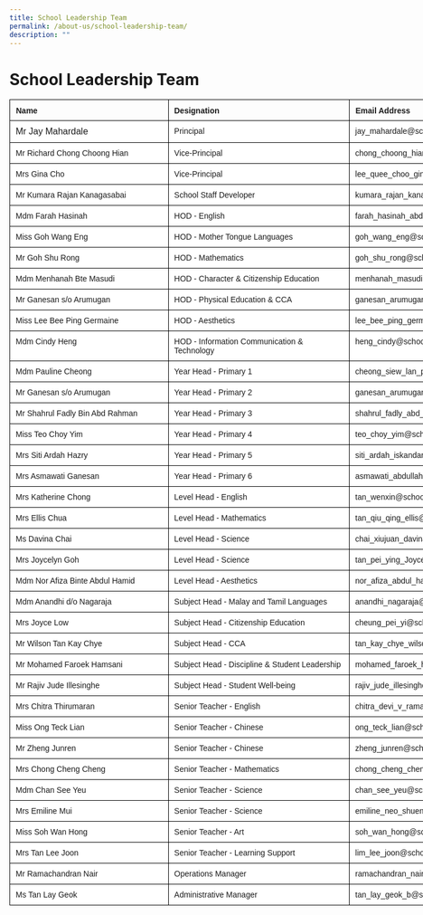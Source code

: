 ```yaml
---
title: School Leadership Team
permalink: /about-us/school-leadership-team/
description: ""
---
```

# School Leadership Team

<style type="text/css">
.tg  {border-collapse:collapse;border-spacing:0;margin:0px auto;}
.tg td{border-color:black;border-style:solid;border-width:1px;font-family:Arial, sans-serif;font-size:14px;
  overflow:hidden;padding:10px 10px;word-break:normal;}
.tg th{border-color:black;border-style:solid;border-width:1px;font-family:Arial, sans-serif;font-size:14px;
  font-weight:normal;overflow:hidden;padding:10px 10px;word-break:normal;}
.tg .tg-pic4{background-color:#ffffff;border-color:#000000;font-size:100%;text-align:left;vertical-align:top}
.tg .tg-1sny{border-color:#000000;font-weight:bold;position:-webkit-sticky;position:sticky;text-align:left;top:-1px;
  vertical-align:top;will-change:transform}
.tg .tg-iks7{background-color:#ffffff;border-color:#000000;text-align:left;vertical-align:top}
</style>
<table style="undefined;table-layout: fixed; width: 923px" class="tg">
<colgroup>
<col style="width: 281px">
<col style="width: 321px">
<col style="width: 321px">
</colgroup>
<thead>
  <tr>
    <th class="tg-1sny">Name</th>
    <th class="tg-1sny">Designation</th>
    <th class="tg-1sny">Email Address</th>
  </tr>
</thead>
<tbody>
  <tr>
    <td class="tg-pic4">Mr Jay Mahardale</td>
    <td class="tg-iks7">Principal</td>
    <td class="tg-iks7">jay_mahardale@schools.gov.sg</td>
  </tr>
  <tr>
    <td class="tg-iks7">Mr Richard Chong Choong Hian</td>
    <td class="tg-iks7">Vice-Principal</td>
    <td class="tg-iks7">chong_choong_hian@schools.gov.sg</td>
  </tr>
  <tr>
    <td class="tg-iks7">Mrs Gina Cho</td>
    <td class="tg-iks7">Vice-Principal</td>
    <td class="tg-iks7">lee_quee_choo_gina@schools.gov.sg</td>
  </tr>
  <tr>
    <td class="tg-iks7">Mr Kumara Rajan Kanagasabai</td>
    <td class="tg-iks7">School Staff Developer</td>
    <td class="tg-iks7">kumara_rajan_kanagasabai@schools.gov.sg</td>
  </tr>
  <tr>
    <td class="tg-iks7">Mdm Farah Hasinah</td>
    <td class="tg-iks7">HOD - English</td>
    <td class="tg-iks7">farah_hasinah_abdul_wahab@schools.gov.sg</td>
  </tr>
  <tr>
    <td class="tg-iks7">Miss Goh Wang Eng</td>
    <td class="tg-iks7">HOD - Mother Tongue Languages</td>
    <td class="tg-iks7">goh_wang_eng@schools.gov.sg</td>
  </tr>
  <tr>
    <td class="tg-iks7">Mr Goh Shu Rong</td>
    <td class="tg-iks7">HOD - Mathematics</td>
    <td class="tg-iks7">goh_shu_rong@schools.gov.sg</td>
  </tr>
  <tr>
    <td class="tg-iks7">Mdm Menhanah Bte Masudi</td>
    <td class="tg-iks7">HOD - Character &amp; Citizenship Education</td>
    <td class="tg-iks7">menhanah_masudi@schools.gov.sg</td>
  </tr>
  <tr>
    <td class="tg-iks7">Mr Ganesan s/o Arumugan</td>
    <td class="tg-iks7">HOD - Physical Education &amp; CCA</td>
    <td class="tg-iks7">ganesan_arumugan@schools.gov.sg</td>
  </tr>
  <tr>
    <td class="tg-iks7">Miss Lee Bee Ping Germaine</td>
    <td class="tg-iks7">HOD - Aesthetics</td>
    <td class="tg-iks7">lee_bee_ping_germaine@schools.gov.sg</td>
  </tr>
  <tr>
    <td class="tg-iks7">Mdm Cindy Heng</td>
    <td class="tg-iks7">HOD - Information Communication &amp; Technology</td>
    <td class="tg-iks7">heng_cindy@schools.gov.sg</td>
  </tr>
  <tr>
    <td class="tg-iks7">Mdm Pauline Cheong</td>
    <td class="tg-iks7">Year Head - Primary 1</td>
    <td class="tg-iks7">cheong_siew_lan_pauline@schools.gov.sg</td>
  </tr>
  <tr>
    <td class="tg-iks7">Mr Ganesan s/o Arumugan</td>
    <td class="tg-iks7">Year Head - Primary 2</td>
    <td class="tg-iks7">ganesan_arumugan@schools.gov.sg</td>
  </tr>
  <tr>
    <td class="tg-iks7">Mr Shahrul Fadly Bin Abd Rahman</td>
    <td class="tg-iks7">Year Head - Primary 3</td>
    <td class="tg-iks7">shahrul_fadly_abd_rahman@schools.gov.sg</td>
  </tr>
  <tr>
    <td class="tg-iks7">Miss Teo Choy Yim</td>
    <td class="tg-iks7">Year Head - Primary 4</td>
    <td class="tg-iks7">teo_choy_yim@schools.gov.sg</td>
  </tr>
  <tr>
    <td class="tg-iks7">Mrs Siti Ardah Hazry</td>
    <td class="tg-iks7">Year Head - Primary 5</td>
    <td class="tg-iks7">siti_ardah_iskandar@schools.gov.sg</td>
  </tr>
  <tr>
    <td class="tg-iks7">Mrs Asmawati Ganesan</td>
    <td class="tg-iks7">Year Head - Primary 6</td>
    <td class="tg-iks7">asmawati_abdullah@schools.gov.sg</td>
  </tr>
  <tr>
    <td class="tg-iks7">Mrs Katherine Chong</td>
    <td class="tg-iks7">Level Head - English</td>
    <td class="tg-iks7">tan_wenxin@schools.gov.sg</td>
  </tr>
  <tr>
    <td class="tg-iks7">Mrs Ellis Chua</td>
    <td class="tg-iks7">Level Head - Mathematics</td>
    <td class="tg-iks7">tan_qiu_qing_ellis@schools.gov.sg</td>
  </tr>
  <tr>
    <td class="tg-iks7">Ms Davina Chai</td>
    <td class="tg-iks7">Level Head - Science</td>
    <td class="tg-iks7">chai_xiujuan_davina@schools.gov.sg</td>
  </tr>
  <tr>
    <td class="tg-iks7">Mrs Joycelyn Goh</td>
    <td class="tg-iks7">Level Head - Science</td>
    <td class="tg-iks7">tan_pei_ying_Joycelyn@schools.gov.sg</td>
  </tr>
  <tr>
    <td class="tg-iks7">Mdm Nor Afiza Binte Abdul Hamid</td>
    <td class="tg-iks7">Level Head - Aesthetics</td>
    <td class="tg-iks7">nor_afiza_abdul_hamid@schools.gov.sg</td>
  </tr>
  <tr>
    <td class="tg-iks7">Mdm Anandhi d/o Nagaraja</td>
    <td class="tg-iks7">Subject Head - Malay and Tamil Languages</td>
    <td class="tg-iks7">anandhi_nagaraja@schools.gov.sg</td>
  </tr>
  <tr>
    <td class="tg-iks7">Mrs Joyce Low</td>
    <td class="tg-iks7">Subject Head - Citizenship Education</td>
    <td class="tg-iks7">cheung_pei_yi@schools.gov.sg</td>
  </tr>
  <tr>
    <td class="tg-iks7">Mr Wilson Tan Kay Chye</td>
    <td class="tg-iks7">Subject Head - CCA</td>
    <td class="tg-iks7">tan_kay_chye_wilson@schools.gov.sg</td>
  </tr>
  <tr>
    <td class="tg-iks7">Mr Mohamed Faroek Hamsani</td>
    <td class="tg-iks7">Subject Head - Discipline &amp; Student Leadership</td>
    <td class="tg-iks7">mohamed_faroek_hamsani@schools.gov.sg</td>
  </tr>
  <tr>
    <td class="tg-iks7">Mr Rajiv Jude Illesinghe</td>
    <td class="tg-iks7">Subject Head - Student Well-being</td>
    <td class="tg-iks7">rajiv_jude_illesinghe@schools.gov.sg</td>
  </tr>
  <tr>
    <td class="tg-iks7">Mrs Chitra Thirumaran</td>
    <td class="tg-iks7">Senior Teacher - English</td>
    <td class="tg-iks7">chitra_devi_v_ramalingam@schools.gov.sg</td>
  </tr>
  <tr>
    <td class="tg-iks7">Miss Ong Teck Lian</td>
    <td class="tg-iks7">Senior Teacher - Chinese</td>
    <td class="tg-iks7">ong_teck_lian@schools.gov.sg</td>
  </tr>
  <tr>
    <td class="tg-iks7">Mr Zheng Junren</td>
    <td class="tg-iks7">Senior Teacher - Chinese</td>
    <td class="tg-iks7">zheng_junren@schools.gov.sg</td>
  </tr>
  <tr>
    <td class="tg-iks7">Mrs Chong Cheng Cheng</td>
    <td class="tg-iks7">Senior Teacher - Mathematics</td>
    <td class="tg-iks7">chong_cheng_cheng@schools.gov.sg</td>
  </tr>
  <tr>
    <td class="tg-iks7">Mdm Chan See Yeu</td>
    <td class="tg-iks7">Senior Teacher - Science</td>
    <td class="tg-iks7">chan_see_yeu@schools.gov.sg</td>
  </tr>
  <tr>
    <td class="tg-iks7">Mrs Emiline Mui</td>
    <td class="tg-iks7">Senior Teacher - Science</td>
    <td class="tg-iks7">emiline_neo_shuen_huey@schools.gov.sg</td>
  </tr>
  <tr>
    <td class="tg-iks7">Miss Soh Wan Hong</td>
    <td class="tg-iks7">Senior Teacher - Art</td>
    <td class="tg-iks7">soh_wan_hong@schools.gov.sg</td>
  </tr>
  <tr>
    <td class="tg-iks7">Mrs Tan Lee Joon</td>
    <td class="tg-iks7">Senior Teacher - Learning Support</td>
    <td class="tg-iks7">lim_lee_joon@schools.gov.sg</td>
  </tr>
  <tr>
    <td class="tg-iks7">Mr Ramachandran Nair</td>
    <td class="tg-iks7">Operations Manager</td>
    <td class="tg-iks7">ramachandran_nair@schools.gov.sg</td>
  </tr>
  <tr>
    <td class="tg-iks7">Ms Tan Lay Geok</td>
    <td class="tg-iks7">Administrative Manager</td>
    <td class="tg-iks7">tan_lay_geok_b@schools.gov.sg</td>
  </tr>
</tbody>
</table>
